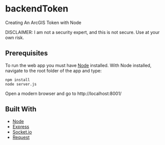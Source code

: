 # backendToken
Creating An ArcGIS Token with Node

DISCLAIMER: I am not a security expert, and this is not secure. Use at your own risk.

## Prerequisites

To run the web app you must have [Node](https://nodejs.org/en/) installed. With Node installed, navigate to the root folder of the app and type:

```
npm install
node server.js
```
Open a modern browser and go to http://localhost:8001/


## Built With
* [Node](https://nodejs.org/en/)
* [Express](https://expressjs.com/)
* [Socket.io](https://socket.io/)
* [Request](https://github.com/request/request)
